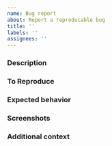 ```yaml
---
name: Bug report  
about: Report a reproducable bug  
title: ''  
labels: ''  
assignees: ''
---
```


### Description

<!-- A clear and concise description of what the bug is -->

### To Reproduce

<!-- Steps to reproduce the behavior: -->
<!-- 1. Go to '...' -->
<!-- 2. Click on '....' -->
<!-- 3. Scroll down to '....' -->
<!-- 4. See error -->

### Expected behavior

<!-- A clear and concise description of what you expected to happen -->

### Screenshots

<!-- If applicable, add screenshots to help explain your problem -->

### Additional context

<!-- Add any other context about the problem here -->
